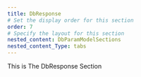 ```yaml
---
title: DbResponse
# Set the display order for this section
order: 7
# Specify the layout for this section
nested_content: DbParamModelSections
nested_content_Type: tabs
---
```

This is The DbResponse Section